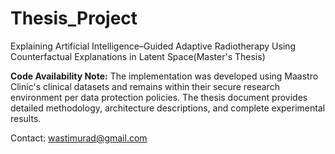 # Thesis_Project
Explaining Artificial Intelligence–Guided Adaptive Radiotherapy Using Counterfactual Explanations in Latent Space(Master's Thesis)

**Code Availability Note:** The implementation was developed using Maastro Clinic's clinical datasets and remains within their secure research environment per data protection policies. The thesis document provides detailed methodology, architecture descriptions, and complete experimental results.

Contact: wastimurad@gmail.com
